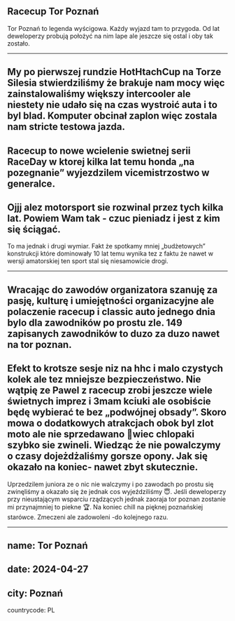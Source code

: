 Racecup Tor Poznań
---
Tor Poznań to legenda wyścigowa. Każdy wyjazd tam to przygoda. Od lat deweloperzy probują położyć na nim lape ale jeszcze się ostal i oby tak zostało.

---

My po pierwszej rundzie HotHtachCup na Torze Silesia stwierdziliśmy że brakuje nam mocy więc zainstalowaliśmy większy intercooler ale niestety nie udało się na czas wystroić auta i to byl blad. Komputer obcinał zaplon więc zostala nam stricte testowa jazda.
---

Racecup to nowe wcielenie swietnej serii RaceDay w ktorej kilka lat temu honda „na pozegnanie” wyjezdzilem vicemistrzostwo w generalce.
---
Ojjj alez motorsport sie rozwinal przez tych kilka lat. Powiem Wam tak - czuc pieniadz i jest z kim się ściągać.
---
To ma jednak i drugi wymiar. Fakt że spotkamy mniej „budżetowych” konstrukcji które dominowały 10 lat temu wynika tez z faktu że nawet w wersji amatorskiej ten sport stal się niesamowicie drogi. 

---
Wracając do zawodów organizatora szanuję za pasję, kulturę i umiejętności organizacyjne ale polaczenie racecup i classic auto jednego dnia bylo dla zawodników po prostu zle. 
149 zapisanych zawodników to duzo za duzo nawet na tor poznan.
---
Efekt to krotsze sesje niz na hhc i malo czystych kolek ale tez mniejsze bezpieczeństwo. Nie wątpię ze Pawel z racecup zrobi jeszcze wiele świetnych imprez i 3mam kciuki ale osobiście będę wybierać te bez „podwójnej obsady”. Skoro mowa o dodatkowych atrakcjach obok byl zlot moto ale nie sprzedawano 🍻wiec chlopaki szybko sie zwineli. Wiedząc że nie powalczymy o czasy dojeżdżaliśmy gorsze opony. Jak się okazało na koniec- nawet zbyt skutecznie. 
---

Uprzedzilem juniora ze o nic nie walczymy i po zawodach po prostu się zwinęliśmy a okazało się że jednak cos wyjeździliśmy 😇. Jeśli deweloperzy przy nieustającym wsparciu rządzących jednak zaoraja tor poznan zostanie mi przynajmniej to piekne 🏆. Na koniec chill na pięknej poznańskiej starówce. Zmeczeni ale zadowoleni -do kolejnego razu. 

---
name: Tor Poznań
---

date: 2024-04-27
---

city: Poznań
---
countrycode: PL
